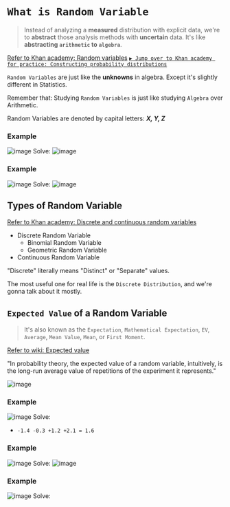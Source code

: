 # `What is Random Variable`
> Instead of analyzing a **measured** distribution with explicit data, we're to **abstract** those analysis methods with **uncertain** data.
It's like **abstracting `arithmetic` to `algebra`**.

[Refer to Khan academy: Random variables](https://www.khanacademy.org/math/statistics-probability/random-variables-stats-library/modal/v/random-variables)
[`▶︎ Jump over to Khan academy for practice: Constructing probability distributions`](https://www.khanacademy.org/math/statistics-probability/random-variables-stats-library/modal/e/constructing-probability-distributions)


`Random Variables` are just like the **unknowns** in algebra. Except it's slightly different in Statistics.

Remember that: Studying `Random Variables` is just like studying `Algebra` over Arithmetic.

Random Variables are denoted by capital letters: **_X, Y, Z_**


### Example
![image](https://user-images.githubusercontent.com/14041622/44705350-f5e2c880-aad0-11e8-90a1-5800f313a523.png)
Solve:
![image](https://user-images.githubusercontent.com/14041622/44705459-42c69f00-aad1-11e8-8391-da3a8e3ad0ec.png)


### Example
![image](https://user-images.githubusercontent.com/14041622/44705645-d4cea780-aad1-11e8-8ced-089238f305fb.png)
Solve:
![image](https://user-images.githubusercontent.com/14041622/44705664-dc8e4c00-aad1-11e8-8078-85e91dad0da0.png)


## Types of Random Variable
[Refer to Khan academy: Discrete and continuous random variables](https://www.khanacademy.org/math/statistics-probability/random-variables-stats-library/modal/v/discrete-and-continuous-random-variables)

- Discrete Random Variable
    - Binomial Random Variable
    - Geometric Random Variable
- Continuous Random Variable

"Discrete" literally means "Distinct" or "Separate" values.

The most useful one for real life is the `Discrete Distribution`, and we're gonna talk about it mostly.


## `Expected Value` of a Random Variable
> It's also known as the `Expectation`, `Mathematical Expectation`, `EV`, `Average`, `Mean Value`, `Mean`, or `First Moment`.

[Refer to wiki: Expected value](https://www.wikiwand.com/en/Expected_value)

"In probability theory, the expected value of a random variable, intuitively, is the long-run average value of repetitions of the experiment it represents."

![image](https://user-images.githubusercontent.com/14041622/44706247-90440b80-aad3-11e8-9706-d952840f7c62.png)


### Example
![image](https://user-images.githubusercontent.com/14041622/44706141-38a5a000-aad3-11e8-9a16-9aede27c8236.png)
Solve:
- `-1.4 -0.3 +1.2 +2.1 = 1.6`

### Example
![image](https://user-images.githubusercontent.com/14041622/44706461-342db700-aad4-11e8-9077-402fb3233c77.png)
Solve:
![image](https://user-images.githubusercontent.com/14041622/44706501-57586680-aad4-11e8-9a1d-80accac34eff.png)


### Example
![image](https://user-images.githubusercontent.com/14041622/44706728-24fb3900-aad5-11e8-949b-0108a1d56d82.png)
Solve: